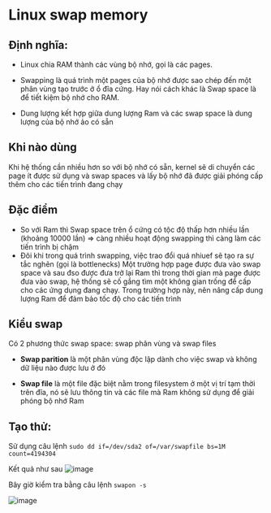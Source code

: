 # Linux swap memory

## Định nghĩa:
- Linux chia RAM thành các vùng bộ nhớ, gọi là các pages.

- Swapping là quá trình một pages của bộ nhớ được sao chép đến một phân vùng tạo trước ở ổ đĩa cứng. 
Hay nói cách khác là Swap space là để tiết kiệm bộ nhớ cho RAM. 

- Dung lượng kết hợp giữa dung lượng Ram và các swap space là dung lượng của bộ nhớ ảo có sẵn

## Khi nào dùng
Khi hệ thống cần nhiều hơn so với bộ nhớ có sẵn,
kernel sẽ di chuyển các page ít được sử dụng và swap spaces và lấy bộ nhớ đã được giải phóng cấp thêm cho các tiến trình đang chạy

## Đặc điểm
- So với Ram thì Swap space trên ổ cứng có tộc độ thấp hơn nhiều lần (khoảng 10000 lần) 
  => càng nhiều hoạt động swapping thì càng làm các tiến trình bị chậm
- Đôi khi trong quá trình swapping, việc trao đổi quá nhiuef sẽ tạo ra sự tắc nghẽn (gọi là bottlenecks) 
Một trường hợp page được đưa vào swap space và sau đso được đưa trở lại Ram thì trong thời gian mà page được đưa vào swap, 
hệ thống sẽ cố gắng tìm một không gian trống để cấp cho các ứng dụng đang chạy. 
Trong trường hợp này, nên nâng cấp dung lượng Ram để đảm bảo tốc độ cho các tiến trình

## Kiểu swap 
Có 2 phương thức swap space: swap phân vùng và swap files

- **Swap parition** là một phân vùng độc lập dành cho việc swap và không dữ liệu nào được lưu ở đó

- **Swap file** là một file đặc biệt nằm trong filesystem ở một vị trí tạm thời trên đĩa,
nó sẽ lưu thông tin và các file mà Ram không sử dụng để giải phóng bộ nhớ Ram

## Tạo thử:
Sử dụng câu lệnh
`sudo dd if=/dev/sda2 of=/var/swapfile bs=1M count=4194304`

Kết quả như sau
![image](https://user-images.githubusercontent.com/45547213/50432696-30853200-0906-11e9-938a-8a28c3d9452b.png)

Bây giờ kiểm tra bằng câu lệnh
`swapon -s`

![image](https://user-images.githubusercontent.com/45547213/50432738-7215dd00-0906-11e9-834b-309a2864be95.png)
